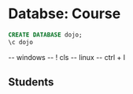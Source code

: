 # Databse: Course

```sql
CREATE DATABASE dojo;
\c dojo
```
-- windows --
\! cls
-- linux --
ctrl + l

## Students
